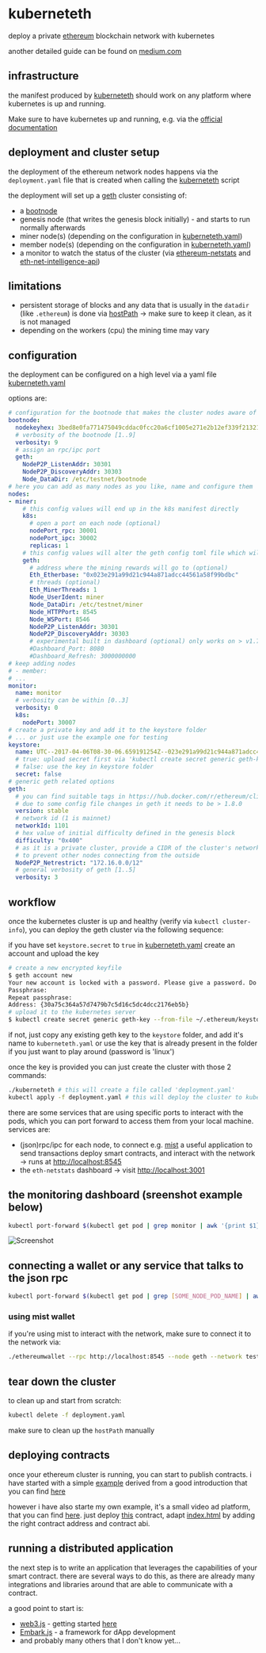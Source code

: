 # kuberneteth
deploy a private [ethereum](https://ethereum.org/) blockchain network with kubernetes

another detailed guide can be found on [medium.com](https://medium.com/@mmeister/leveraging-kubernetes-to-run-a-private-production-ready-ethereum-network-b6f9b49098df)

## infrastructure
the manifest produced by [kuberneteth](./kuberneteth) should work on any platform where kubernetes is up and running.

Make sure to have kubernetes up and running, e.g. via the [official documentation](https://kubernetes.io/docs/setup/pick-right-solution/)

## deployment and cluster setup
the deployment of the ethereum network nodes happens via the `deployment.yaml` file that is created when calling the [kuberneteth](./kuberneteth) script

the deployment will set up a [geth](https://github.com/ethereum/go-ethereum) cluster consisting of:

* a [bootnode](https://github.com/ethereum/go-ethereum/wiki/Setting-up-private-network-or-local-cluster#setup-bootnode)
* genesis node (that writes the genesis block initially) - and starts to run normally afterwards
* miner node(s) (depending on the configuration in [kuberneteth.yaml](./kuberneteth.yaml))
* member node(s) (depending on the configuration in [kuberneteth.yaml](./kuberneteth.yaml))
* a monitor to watch the status of the cluster (via [ethereum-netstats](https://github.com/cubedro/eth-netstats) and [eth-net-intelligence-api](https://github.com/cubedro/eth-net-intelligence-api))

## limitations
* persistent storage of blocks and any data that is usually in the `datadir` (like `.ethereum`) is done via [hostPath](https://kubernetes.io/docs/concepts/storage/volumes/#hostpath) -> make sure to keep it clean, as it is not managed
* depending on the workers (cpu) the mining time may vary

## configuration
the deployment can be configured on a high level via a yaml file [kuberneteth.yaml](kuberneteth.yaml)

options are:
```yaml
# configuration for the bootnode that makes the cluster nodes aware of each other - for that make sure bootnode has same genesis block
bootnode:
  nodekeyhex: 3bed8e0fa771475049cddac0fcc20a6cf1005e271e2b12ef339f213218b2dbdb
  # verbosity of the bootnode [1..9]
  verbosity: 9
  # assign an rpc/ipc port
  geth:
    NodeP2P_ListenAddr: 30301
    NodeP2P_DiscoveryAddr: 30303
    Node_DataDir: /etc/testnet/bootnode
# here you can add as many nodes as you like, name and configure them
nodes:
- miner:
    # this config values will end up in the k8s manifest directly
    k8s:
      # open a port on each node (optional)
      nodePort_rpc: 30001
      nodePort_ipc: 30002
      replicas: 1
    # this config values will alter the geth config toml file which will end up as a ConfigMap in the k8s manifest
    geth:
      # address where the mining rewards will go to (optional)
      Eth_Etherbase: "0x023e291a99d21c944a871adcc44561a58f99bdbc"
      # threads (optional)
      Eth_MinerThreads: 1
      Node_UserIdent: miner
      Node_DataDir: /etc/testnet/miner
      Node_HTTPPort: 8545
      Node_WSPort: 8546
      NodeP2P_ListenAddr: 30301
      NodeP2P_DiscoveryAddr: 30303
      # experimental built in dashboard (optional) only works on > v1.7.3
      #Dashboard_Port: 8080
      #Dashboard_Refresh: 3000000000
# keep adding nodes
# - member:
# ...
monitor:
  name: monitor
  # verbosity can be within [0..3]
  verbosity: 0
  k8s:
    nodePort: 30007
# create a private key and add it to the keystore folder
# ... or just use the example one for testing
keystore:
  name: UTC--2017-04-06T08-30-06.659191254Z--023e291a99d21c944a871adcc44561a58f99bdbc
  # true: upload secret first via 'kubectl create secret generic geth-key --from-file /path/to/keyfile'
  # false: use the key in keystore folder
  secret: false
# generic geth related options
geth:
  # you can find suitable tags in https://hub.docker.com/r/ethereum/client-go/tags/
  # due to some config file changes in geth it needs to be > 1.8.0
  version: stable
  # network id (1 is mainnet)
  networkId: 1101
  # hex value of initial difficulty defined in the genesis block
  difficulty: "0x400"
  # as it is a private cluster, provide a CIDR of the cluster's network
  # to prevent other nodes connecting from the outside
  NodeP2P_Netrestrict: "172.16.0.0/12"
  # general verbosity of geth [1..5]
  verbosity: 3
```

## workflow
once the kubernetes cluster is up and healthy (verify via `kubectl cluster-info`), you can deploy the geth cluster via the following sequence:

if you have set `keystore.secret` to `true` in [kuberneteth.yaml](./kuberneteth.yaml) create an account and upload the key

```bash
# create a new encrypted keyfile
$ geth account new
Your new account is locked with a password. Please give a password. Do not forget this password.
Passphrase:
Repeat passphrase:
Address: {30a75c364a57d7479b7c5d16c5dc4dcc2176eb5b}
# upload it to the kubernetes server
$ kubectl create secret generic geth-key --from-file ~/.ethereum/keystore/UTC--2017-11-20T18-36-59.948336313Z--30a75c364a57d7479b7c5d16c5dc4dcc2176eb5b
```

if not, just copy any existing geth key to the `keystore` folder, and add it's name to `kuberneteth.yaml` or use the key that is already present in the folder if you just want to play around (password is 'linux')

once the key is provided you can just create the cluster with those 2 commands:

```bash
./kuberneteth # this will create a file called 'deployment.yaml'
kubectl apply -f deployment.yaml # this will deploy the cluster to kubernetes
```

there are some services that are using specific ports to interact with the pods, which you can port forward to access them from your local machine.
services are:

* (json)rpc/ipc for each node, to connect e.g. [mist](https://github.com/ethereum/mist) a useful application to send transactions deploy smart contracts, and interact with the network -> runs at [http://localhost:8545](http://localhost:8545)
* the `eth-netstats` dashboard -> visit [http://localhost:3001](http://localhost:3001)

## the monitoring dashboard (sreenshot example below)
```bash
kubectl port-forward $(kubectl get pod | grep monitor | awk '{print $1}') 3001:3001
```

![Screenshot](https://raw.githubusercontent.com/cubedro/eth-netstats/master/src/images/screenshot.jpg?v=0.0.6 "Screenshot")

## connecting a wallet or any service that talks to the json rpc
```bash
kubectl port-forward $(kubectl get pod | grep [SOME_NODE_POD_NAME] | awk '{print $1}') 8545:8545
```

### using mist wallet
if you're using mist to interact with the network, make sure to connect it to the network via:

```bash
./ethereumwallet --rpc http://localhost:8545 --node geth --network test
```

## tear down the cluster
to clean up and start from scratch:

```bash
kubectl delete -f deployment.yaml
```

make sure to clean up the `hostPath` manually

## deploying contracts
once your ethereum cluster is running, you can start to publish contracts. i have started with a simple [example](contracts/provider.sol) derived from a good introduction that you can find [here](https://www.youtube.com/watch?v=9_coM_g7Dbg)

however i have also starte my own example, it's a small video ad platform, that you can find [here](contracts/blockads). just deploy [this](contracts/blockads.sol) contract, adapt [index.html](contracts/blockads/index.html) by adding the right contract address and contract abi.

## running a distributed application
the next step is to write an application that leverages the capabilities of your smart contract. there are several ways to do this, as there are already many integrations and libraries around that are able to communicate with a contract.

a good point to start is:

* [web3.js](https://github.com/ethereum/web3.js) - getting started [here](https://github.com/ethereum/wiki/wiki/JavaScript-API)
* [Embark.js](https://github.com/iurimatias/embark-framework) - a framework for dApp development
* and probably many others that I don't know yet...
